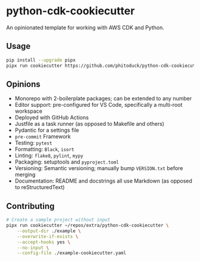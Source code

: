 # python-cdk-cookiecutter

An opinionated template for working with AWS CDK and Python.

## Usage

```bash
pip install --upgrade pipx
pipx run cookiecutter https://github.com/phitoduck/python-cdk-cookiecutter.git
```

## Opinions

- Monorepo with 2-boilerplate packages; can be extended to any number
- Editor support: pre-configured for VS Code, specifically a multi-root workspace
- Deployed with GitHub Actions
- Justfile as a task runner (as opposed to Makefile and others)
- Pydantic for a settings file
- `pre-commit` Framework
- Testing: `pytest`
- Formatting: `Black`, `isort`
- Linting: `flake8`, `pylint`, `mypy`
- Packaging: setuptools and `pyproject.toml`
- Versioning: Semantic versioning; manually bump `VERSION.txt` before merging
- Documentation: README and docstrings all use Markdown (as opposed to reStructuredText)

## Contributing

```bash
# Create a sample project without input
pipx run cookiecutter ~/repos/extra/python-cdk-cookiecutter \
    --output-dir ./example \
    --overwrite-if-exists \
    --accept-hooks yes \
    --no-input \
    --config-file ./example-cookiecutter.yaml
```
